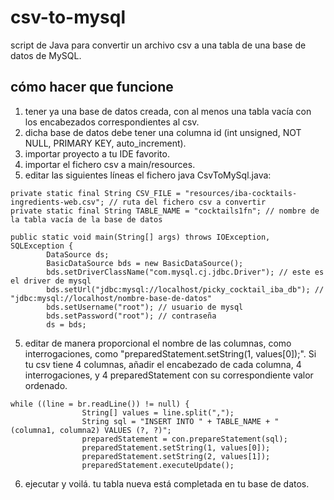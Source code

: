 # csv-to-mysql
script de Java para convertir un archivo csv a una tabla de una base de datos de MySQL.

## cómo hacer que funcione
1. tener ya una base de datos creada, con al menos una tabla vacía con los encabezados correspondientes al csv.
2. dicha base de datos debe tener una columna id (int unsigned, NOT NULL, PRIMARY KEY, auto_increment).
3. importar proyecto a tu IDE favorito.
4. importar el fichero csv a main/resources.
5. editar las siguientes líneas el fichero java CsvToMySql.java:
```
private static final String CSV_FILE = "resources/iba-cocktails-ingredients-web.csv"; // ruta del fichero csv a convertir
private static final String TABLE_NAME = "cocktails1fn"; // nombre de la tabla vacía de la base de datos
```
```
public static void main(String[] args) throws IOException, SQLException {
		DataSource ds;
		BasicDataSource bds = new BasicDataSource();
		bds.setDriverClassName("com.mysql.cj.jdbc.Driver");	// este es el driver de mysql
		bds.setUrl("jdbc:mysql://localhost/picky_cocktail_iba_db"); // "jdbc:mysql://localhost/nombre-base-de-datos"
		bds.setUsername("root"); // usuario de mysql
		bds.setPassword("root"); // contraseña
		ds = bds;
```
5. editar de manera proporcional el nombre de las columnas, como interrogaciones, como "preparedStatement.setString(1, values[0]);".
	Si tu csv tiene 4 columnas, añadir el encabezado de cada columna, 4 interrogaciones, y 4 preparedStatement con su correspondiente valor ordenado.
```
while ((line = br.readLine()) != null) {
				String[] values = line.split(",");
				String sql = "INSERT INTO " + TABLE_NAME + " (columna1, columna2) VALUES (?, ?)";
				preparedStatement = con.prepareStatement(sql);
				preparedStatement.setString(1, values[0]);
				preparedStatement.setString(2, values[1]);
				preparedStatement.executeUpdate();
```
6. ejecutar y voilá. tu tabla nueva está completada en tu base de datos.

